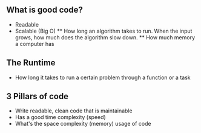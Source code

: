 ## What is good code?

- Readable
- Scalable (Big O)
** How long an algorithm takes to run. When the input grows, how much does the algorithm slow down.
** How much memory a computer has

## The Runtime

- How long it takes to run a certain problem through a function or a task

## 3 Pillars of code 

- Write readable, clean code that is maintainable 
- Has a good time complexity (speed) 
- What's the space complexity (memory) usage of code 
